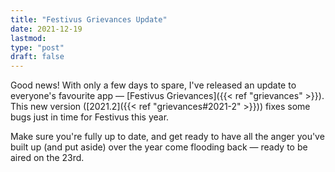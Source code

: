 ```yaml
---
title: "Festivus Grievances Update"
date: 2021-12-19
lastmod: 
type: "post"
draft: false
---
```


Good news! With only a few days to spare, I've released an update to everyone's favourite app — [Festivus Grievances]({{< ref "grievances" >}}). This new version ([2021.2]({{< ref "grievances#2021-2" >}})) fixes some bugs just in time for Festivus this year.

Make sure you're fully up to date, and get ready to have all the anger you've built up (and put aside) over the year come flooding back — ready to be aired on the 23rd.